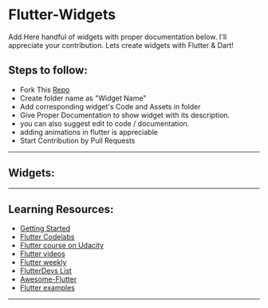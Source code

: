 # Flutter-Widgets
Add Here handful of widgets with proper documentation below. I'll appreciate your contribution. Lets create widgets with Flutter & Dart!

## Steps to follow:
* Fork This [Repo](https://github.com/iamprakash13/Flutter-Widgets/)
* Create folder name as "Widget Name"
* Add corresponding widget's Code and Assets in folder 
* Give Proper Documentation to show widget with its description.
* you can also suggest edit to code / documentation.
* adding animations in flutter is appreciable
* Start Contribution by Pull Requests
______
## Widgets:




______

## Learning Resources:

+ [Getting Started](https://flutter.io/get-started/install/)
+ [Flutter Codelabs](https://codelabs.developers.google.com/?cat=Flutter)
+ [Flutter course on Udacity](https://www.udacity.com/course/build-native-mobile-apps-with-flutter--ud905)
+ [Flutter videos](https://www.youtube.com/playlist?list=PLOU2XLYxmsIJ7dsVN4iRuA7BT8XHzGtCr)
+ [Flutter weekly](https://us17.campaign-archive.com/?u=c8d8d18b6e2c6316ddc1d48a0&id=b2a9a6d738)
+ [FlutterDevs List](https://twitter.com/flutterfyi/lists/flutter-peeps)
+ [Awesome-Flutter](https://github.com/Solido/awesome-flutter)
+ [Flutter examples](https://github.com/flutter/flutter/tree/master/examples)
______
